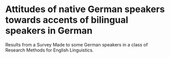 # Attitudes of native German speakers towards accents of bilingual speakers in German
Results from a Survey Made to some German speakers in a class of Research Methods for English Linguistics. 
